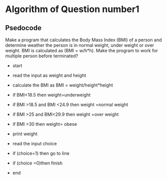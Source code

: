 # Algorithm of Question number1
## Psedocode 

Make a program that calculates the Body Mass Index (BMI) of a person and determine weather the person is
in normal weight, under weight or over weight. BMI is calculated as (BMI = w/h*h). Make the program to
work for multiple person before terminated?

* start 

* read the input as weight and height

* calculate the BMI as BMI = weight/height*height

* if BMI<18.5 then  weight=underweight

* if BMI >18.5 and BMI <24.9 then weight =normal weight

* if BMI >25 and BMI<29.9 then  weight =over weight

* if BMI >30 then weight= obese

* print weight

* read the input  choice 

* if (choice=1) then go to line

* if (choice =0)then finish 

* end
